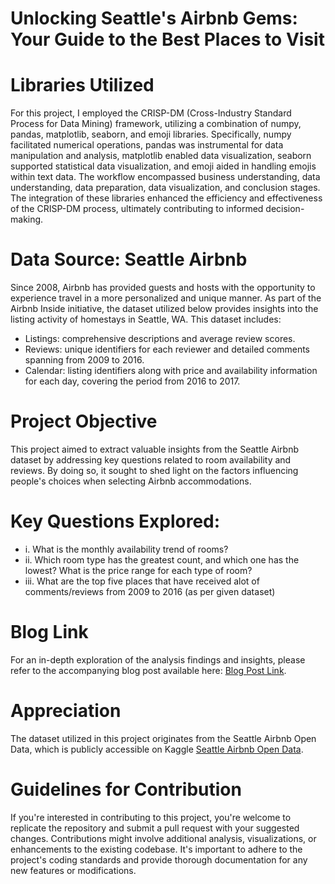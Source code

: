 # Unlocking Seattle's Airbnb Gems: Your Guide to the Best Places to Visit

# Libraries Utilized
For this project, I employed the CRISP-DM (Cross-Industry Standard Process for Data Mining) framework, utilizing a combination of numpy, pandas, matplotlib, seaborn, and emoji libraries. Specifically, numpy facilitated numerical operations, pandas was instrumental for data manipulation and analysis, matplotlib enabled data visualization, seaborn supported statistical data visualization, and emoji aided in handling emojis within text data. The workflow encompassed business understanding, data understanding, data preparation, data visualization, and conclusion stages. The integration of these libraries enhanced the efficiency and effectiveness of the CRISP-DM process, ultimately contributing to informed decision-making.


# Data Source: Seattle Airbnb
Since 2008, Airbnb has provided guests and hosts with the opportunity to experience travel in a more personalized and unique manner. As part of the Airbnb Inside initiative, the dataset utilized below provides insights into the listing activity of homestays in Seattle, WA. This dataset includes:
- Listings: comprehensive descriptions and average review scores.
- Reviews: unique identifiers for each reviewer and detailed comments spanning from 2009 to 2016.
- Calendar: listing identifiers along with price and availability information for each day, covering the period from 2016 to 2017.


# Project Objective
This project aimed to extract valuable insights from the Seattle Airbnb dataset by addressing key questions related to room availability and reviews. By doing so, it sought to shed light on the factors influencing people's choices when selecting Airbnb accommodations.


# Key Questions Explored: 
- i. What is the monthly availability trend of rooms?
- ii. Which room type has the greatest count, and which one has the lowest? What is the price range for each type of room? 
- iii. What are the top five places that have received alot of comments/reviews from 2009 to 2016 (as per given dataset)


# Blog Link
For an in-depth exploration of the analysis findings and insights, please refer to the accompanying blog post available here: [Blog Post Link](https://medium.com/@mariammartine05/unlocking-seattles-airbnb-gems-your-guide-to-the-best-places-to-visit-e15f7e7af0eb).


# Appreciation
The dataset utilized in this project originates from the Seattle Airbnb Open Data, which is publicly accessible on Kaggle [Seattle Airbnb Open Data](https://www.kaggle.com/datasets/airbnb/seattle/data). 


# Guidelines for Contribution
If you're interested in contributing to this project, you're welcome to replicate the repository and submit a pull request with your suggested changes. Contributions might involve additional analysis, visualizations, or enhancements to the existing codebase. It's important to adhere to the project's coding standards and provide thorough documentation for any new features or modifications.





 
